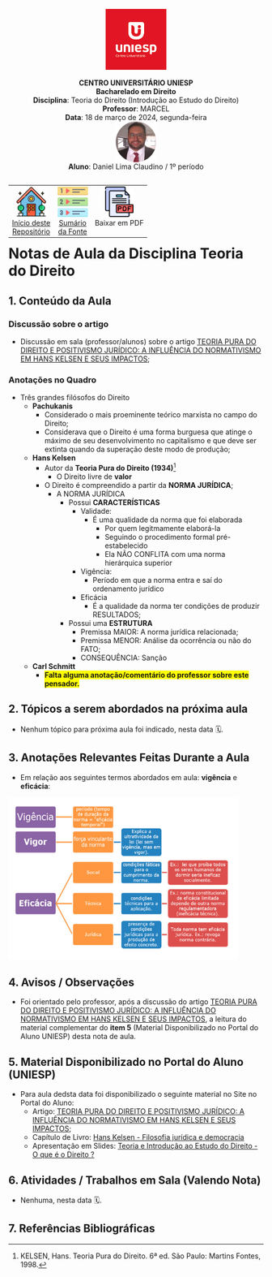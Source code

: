 <div align="center">

<p align="center"><img height="120" src="../../../figuras/LOGO_UNIESP.png"> </p>

<p align="center"><b>CENTRO UNIVERSITÁRIO UNIESP</b><br>
<b>Bacharelado em Direito</b><br>
<b>Disciplina</b>: Teoria do Direito (Introdução ao Estudo do Direito)<br>
<b>Professor</b>: MARCEL<br>
<b>Data</b>: 18 de março de 2024, segunda-feira<br>
<img align="center" src="../../../figuras/FOTO_PERFIL_DANIEL_CLAUDINO_2023.png" width="80"><br>
<b>Aluno</b>: Daniel Lima Claudino / 1º período<br>
 </p>
</div>

<table align="right" border="0">
  <tr>
    <td align="center" valign="top">
      <a href="../../README.md">
        <img src="https://github.com/dnlclaudino/imagens/blob/master/icones/icone-casa2.png?raw=true" heigh="60" width="60"><br>Início deste <br>Repositório
      </a>
    </td>
    <td align="center" valign="top">
      <a href="../README.md">
        <img src="https://github.com/dnlclaudino/imagens/blob/master/icones/icone-sumario.png?raw=true" heigh="60" width="60"><br>Sumário<br>da Fonte
      </a>
    </td>
    <td align="center" valign="top">
        <img src="https://github.com/dnlclaudino/imagens/blob/master/icones-aplicativos/pdf/pdf.png?raw=true" heigh="60" width="60"><br>Baixar em PDF
    </td>
  </tr>
</table><br><br><br><br><br>

# Notas de Aula da Disciplina Teoria do Direito

## 1. Conteúdo da Aula

### Discussão sobre o artigo
- Discussão em sala (professor/alunos) sobre o artigo [TEORIA PURA DO DIREITO E POSITIVISMO JURÍDICO: A INFLUÊNCIA DO NORMATIVISMO EM HANS KELSEN E SEUS IMPACTOS](https://drive.google.com/file/d/1-SeAowd11IKjxmpHnsNjSkY4Cfu6jdRu/view?usp=drive_link);

### Anotações no Quadro

- Três grandes filósofos do Direito
  - **Pachukanis**
    - Considerado o mais proeminente teórico marxista no campo do Direito;
    - Considerava que o Direito é uma forma burguesa que atinge o máximo de seu desenvolvimento no capitalismo e que deve ser extinta quando da superação deste modo de produção;
  - **Hans Kelsen**
    - Autor da **Teoria Pura do Direito (1934)**[^KELSEN-1998]
      - O Direito livre de **valor**
    - O Direito é compreendido a partir da **NORMA JURÍDICA**;
      - A NORMA JURÍDICA
        - Possui **CARACTERÍSTICAS**
          - Validade: 
            - É uma qualidade da norma que foi elaborada
              - Por quem legitmamente elaborá-la
              - Seguindo o procedimento formal pré-estabelecido
              - Ela NÃO CONFLITA com uma norma hierárquica superior
          - Vigência:
            - Período em que a norma entra e saí do ordenamento jurídico
          - Eficácia
            - É a qualidade da norma ter condições de produzir RESULTADOS;
        - Possui uma **ESTRUTURA**
          - Premissa MAIOR: A norma jurídica relacionada;
          - Premissa MENOR: Análise da ocorrência ou não do FATO;
          - CONSEQUÊNCIA: Sanção
  - **Carl Schmitt**
    - <span style="background-color:yellow">**Falta alguma anotação/comentário do professor sobre este pensador.**</span>


## 2. Tópicos a serem abordados na próxima aula

- Nenhum tópico para próxima aula foi indicado, nesta data 🗓.

## 3. Anotações Relevantes Feitas Durante a Aula

- Em relação aos seguintes termos abordados em aula: **vigência** e **eficácia**:

![](../figuras/teoria-do-direito-notas-de-aula-2024-03-18-vigencia-vigor-eficacia.png)

## 4. Avisos / Observações

- Foi orientado pelo professor, após a discussão do artigo [TEORIA PURA DO DIREITO E POSITIVISMO JURÍDICO: A INFLUÊNCIA DO NORMATIVISMO EM HANS KELSEN E SEUS IMPACTOS](https://drive.google.com/file/d/1-SeAowd11IKjxmpHnsNjSkY4Cfu6jdRu/view?usp=drive_link), a leitura do material complementar do **item 5** (Material Disponibilizado no Portal do Aluno UNIESP) desta nota de aula.

## 5. Material Disponibilizado no Portal do Aluno (UNIESP)

- Para aula dedsta data foi disponibilizado o seguinte material no Site no Portal do Aluno:
  - Artigo: [TEORIA PURA DO DIREITO E POSITIVISMO JURÍDICO: A INFLUÊNCIA DO NORMATIVISMO EM HANS KELSEN E SEUS IMPACTOS](https://drive.google.com/file/d/1-SeAowd11IKjxmpHnsNjSkY4Cfu6jdRu/view?usp=drive_link);
  - Capítulo de Livro: [Hans Kelsen - Filosofia jurídica e democracia](https://drive.google.com/file/d/1-RDqmdWscUdPPHaDf2Orj3G3u8VmA8KE/view?usp=sharing)
  - Apresentação em Slides: [Teoria e Introdução ao Estudo do Direito - O que é o Direito ?](https://docs.google.com/presentation/d/1-NODeb2eqEt6dUPMpqACg-Yx711d1ezx/edit?usp=drive_link&ouid=111932077361451535905&rtpof=true&sd=true)

## 6. Atividades / Trabalhos em Sala (Valendo Nota)

- Nenhuma, nesta data 🗓.

## 7. Referências Bibliográficas

[^KELSEN-1998]: KELSEN, Hans. Teoria Pura do Direito. 6ª ed. São Paulo: Martins Fontes, 1998.
